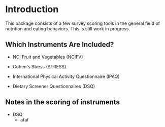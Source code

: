 # Introduction

This package consists of a few survey scoring tools in the general field of nutrition and eating behaviors. This is still work in progress.

## Which Instruments Are Included?

* NCI Fruit and Vegetables (NCIFV)

* Cohen's Stress (STRESS)

* International Physical Activity Questionnaire (IPAQ)

* Dietary Screener Questionnaires (DSQ)

## Notes in the scoring of instruments

* DSQ
	* afaf
